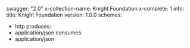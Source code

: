 swagger: "2.0"
x-collection-name: Knight Foundation
x-complete: 1
info:
  title: Knight Foundation
  version: 1.0.0
schemes:
- http
produces:
- application/json
consumes:
- application/json